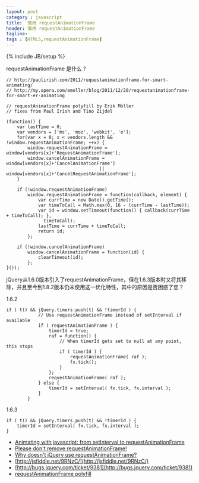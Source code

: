 ```yaml
---
layout: post
category : javascript
title:  慎用 requestAnimationFrame
header: 慎用 requestAnimationFrame
tagline:
tags : [HTML5,requestAnimationFrame]
---
```

{% include JB/setup %}

requestAnimationFrame 是什么？

```
// http://paulirish.com/2011/requestanimationframe-for-smart-animating/
// http://my.opera.com/emoller/blog/2011/12/20/requestanimationframe-for-smart-er-animating

// requestAnimationFrame polyfill by Erik Möller
// fixes from Paul Irish and Tino Zijdel

(function() {
    var lastTime = 0;
    var vendors = ['ms', 'moz', 'webkit', 'o'];
    for(var x = 0; x < vendors.length && !window.requestAnimationFrame; ++x) {
        window.requestAnimationFrame = window[vendors[x]+'RequestAnimationFrame'];
        window.cancelAnimationFrame = window[vendors[x]+'CancelAnimationFrame']
                                   || window[vendors[x]+'CancelRequestAnimationFrame'];
    }

    if (!window.requestAnimationFrame)
        window.requestAnimationFrame = function(callback, element) {
            var currTime = new Date().getTime();
            var timeToCall = Math.max(0, 16 - (currTime - lastTime));
            var id = window.setTimeout(function() { callback(currTime + timeToCall); },
              timeToCall);
            lastTime = currTime + timeToCall;
            return id;
        };

    if (!window.cancelAnimationFrame)
        window.cancelAnimationFrame = function(id) {
            clearTimeout(id);
        };
}());
```


jQuery从1.6.0版本引入了requestAnimationFrame，但在1.6.3版本时又将其移除，并且至今到1.8.2版本仍未使用这一优化特性，其中的原因是否困惑了您？

1.6.2
```
if ( t() && jQuery.timers.push(t) && !timerId ) {
			// Use requestAnimationFrame instead of setInterval if available
			if ( requestAnimationFrame ) {
				timerId = true;
				raf = function() {
					// When timerId gets set to null at any point, this stops
					if ( timerId ) {
						requestAnimationFrame( raf );
						fx.tick();
					}
				};
				requestAnimationFrame( raf );
			} else {
				timerId = setInterval( fx.tick, fx.interval );
			}
		}
```

1.6.3
```
if ( t() && jQuery.timers.push(t) && !timerId ) {
	timerId = setInterval( fx.tick, fx.interval );
}
```







* [Animating with javascript: from setInterval to requestAnimationFrame](http://hacks.mozilla.org/2011/08/animating-with-javascript-from-setinterval-to-requestanimationframe/)
* [Please don't remove requestAnimationFrame!](http://forum.jquery.com/topic/please-don-t-remove-requestanimationframe)
* [Why doesn't jQuery use requestAnimationFrame?](http://stackoverflow.com/questions/7999680/why-doesnt-jquery-use-requestanimationframe)
* [http://jsfiddle.net/9RNzC/](http://jsfiddle.net/9RNzC/)
* [http://bugs.jquery.com/ticket/9381](http://bugs.jquery.com/ticket/9381)
* [requestAnimationFrame polyfill](https://gist.github.com/1579671)

